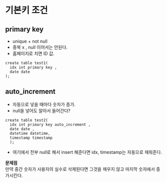 # 기본키 조건
## primary key 
- unique + not null 
- 중복 x , null 이어서는 안된다. 
- 홈페이지로 치면 ID 값. 

```
create table test1(
  idx int primary key , 
  date date 
); 
```

## auto_increment 
- 자동으로 넣을 때마다 숫자가 증가. 
- null을 넣어도 알아서 들어간다? 

```
create table test2(
  idx int primary key auto_increment , 
  date date , 
  datetime datetime, 
  timestamp timestamp 
  ); 
```
- 여기에서 전부 null로 해서 insert 해준다면 idx, timestamp는 자동으로 채워준다. 
 
<b> 문제점 </b> <br>
만약 중간 숫자가 사용자의 실수로 삭제된다면 그것을 채우지 않고 마지막 숫자에서 증가시킨다. 



